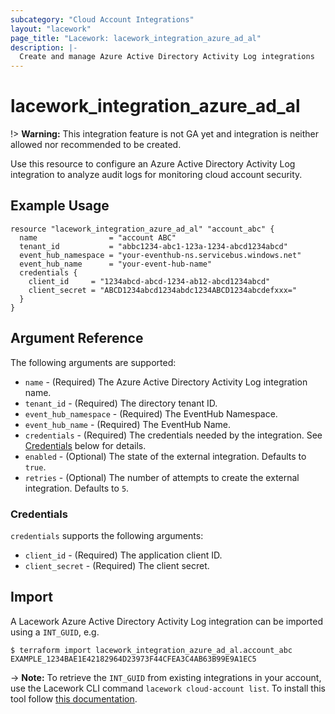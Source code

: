 ```yaml
---
subcategory: "Cloud Account Integrations"
layout: "lacework"
page_title: "Lacework: lacework_integration_azure_ad_al"
description: |-
  Create and manage Azure Active Directory Activity Log integrations
---
```


# lacework\_integration\_azure\_ad\_al

!> **Warning:** This integration feature is not GA yet and integration is neither allowed nor recommended to be created.

Use this resource to configure an Azure Active Directory Activity Log integration to analyze audit logs
for monitoring cloud account security.

## Example Usage

```hcl
resource "lacework_integration_azure_ad_al" "account_abc" {
  name                = "account ABC"
  tenant_id           = "abbc1234-abc1-123a-1234-abcd1234abcd"
  event_hub_namespace = "your-eventhub-ns.servicebus.windows.net"
  event_hub_name      = "your-event-hub-name"
  credentials {
    client_id     = "1234abcd-abcd-1234-ab12-abcd1234abcd"
    client_secret = "ABCD1234abcd1234abdc1234ABCD1234abcdefxxx="
  }
}
```

## Argument Reference

The following arguments are supported:

* `name` - (Required) The Azure Active Directory Activity Log integration name.
* `tenant_id` - (Required) The directory tenant ID.
* `event_hub_namespace` - (Required) The EventHub Namespace.
* `event_hub_name` - (Required) The EventHub Name.
* `credentials` - (Required) The credentials needed by the integration. See [Credentials](#credentials) below for details.
* `enabled` - (Optional) The state of the external integration. Defaults to `true`.
* `retries` - (Optional) The number of attempts to create the external integration. Defaults to `5`.

### Credentials

`credentials` supports the following arguments:

* `client_id` - (Required) The application client ID.
* `client_secret` - (Required) The client secret.

## Import

A Lacework Azure Active Directory Activity Log integration can be imported using a `INT_GUID`, e.g.

```
$ terraform import lacework_integration_azure_ad_al.account_abc EXAMPLE_1234BAE1E42182964D23973F44CFEA3C4AB63B99E9A1EC5
```
-> **Note:** To retrieve the `INT_GUID` from existing integrations in your account, use the
	Lacework CLI command `lacework cloud-account list`. To install this tool follow
	[this documentation](https://docs.lacework.com/cli/).
